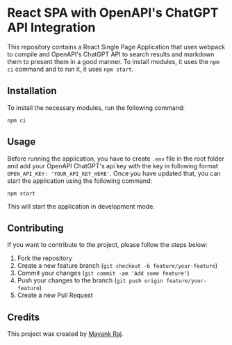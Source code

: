 # React SPA with OpenAPI's ChatGPT API Integration
This repository contains a React Single Page Application that uses webpack to compile and OpenAPI's ChatGPT API to search results and markdown them to present them in a good manner. To install modules, it uses the `npm ci` command and to run it, it uses `npm start`.

## Installation
To install the necessary modules, run the following command:

`npm ci`

## Usage
Before running the application, you have to create `.env` file in the root folder and add your OpenAPI ChatGPT's api key with the key in following format `OPEN_API_KEY: 'YOUR_API_KEY_HERE'`. Once you have updated that, you can start the application using the following command:

`npm start`

This will start the application in development mode.

## Contributing
If you want to contribute to the project, please follow the steps below:

1. Fork the repository
2. Create a new feature branch (`git checkout -b feature/your-feature`)
3. Commit your changes (`git commit -am 'Add some feature'`)
4. Push your changes to the branch (`git push origin feature/your-feature`)
5. Create a new Pull Request

## Credits
This project was created by [Mayank Raj](https://github.com/rajm20j).
